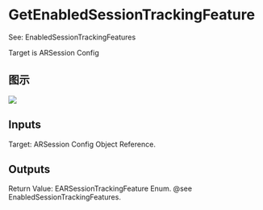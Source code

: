 # GetEnabledSessionTrackingFeature

See: EnabledSessionTrackingFeatures

Target is ARSession Config

## 图示

![]($-20221218-17583594.png)

## Inputs

Target: ARSession Config Object Reference.  

## Outputs

Return Value: EARSessionTrackingFeature Enum. @see EnabledSessionTrackingFeatures.

